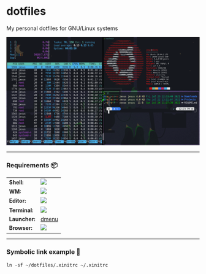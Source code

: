 # dotfiles

My personal dotfiles for GNU/Linux systems

<img src="ss.png">

------

### Requirements 📦

| | |
|-|-|
| **Shell:** | <a href="https://www.zsh.org/"><img width="60px" src="https://www.fullstackpython.com/img/logos/zsh.jpg"></a>   |
| **WM:** | <a href="https://xmonad.org/"><img height="30px" src="https://upload.wikimedia.org/wikipedia/commons/thumb/e/e1/Xmonad-logo.svg/1200px-Xmonad-logo.svg.png"></a> |
| **Editor:** | <a href="https://www.vim.org/"><img height="30px" src="https://cdn.worldvectorlogo.com/logos/vim.svg"></a> |
| **Terminal:** | <a href="https://github.com/alacritty/alacritty"><img height="30px" src="https://upload.wikimedia.org/wikipedia/commons/thumb/9/90/Alacritty_logo.svg/2300px-Alacritty_logo.svg.png"></a> |
| **Launcher:** | <a href="https://tools.suckless.org/dmenu/">dmenu<a/> |
| **Browser:** | <a href="https://www.mozilla.org/es-MX/firefox/new/"><img height="30px" src="http://1000marcas.net/wp-content/uploads/2020/01/logo-Mozilla-Firefox.png"></a> |

-----
  
### Symbolic link example  🔗
  
```
ln -sf ~/dotfiles/.xinitrc ~/.xinitrc
```



